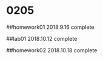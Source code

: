 # 0205

##homework01 2018.9.16 complete

##lab01 2018.10.12 complete

##homework02 2018.10.18 complete
